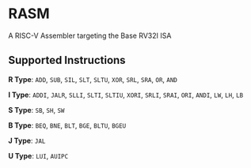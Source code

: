# RASM
A RISC-V Assembler targeting the Base RV32I ISA 

## Supported Instructions

__R Type__: ``ADD``, ```SUB```, ```SIL```, ```SLT```, ```SLTU```, ```XOR```, ```SRL```, ```SRA```, ```OR```, ```AND```

__I Type__: ``ADDI``, ```JALR```, ```SLLI```, ```SLTI```, ```SLTIU```, ```XORI```, ```SRLI```, ```SRAI```, ```ORI```, ```ANDI```, ```LW```, ```LH```, ```LB```

__S Type__: ``SB``, ```SH```, ```SW```

__B Type__: ``BEQ``, ```BNE```, ```BLT```, ```BGE```, ```BLTU```, ```BGEU```

__J Type__: ``JAL``

__U Type__: ``LUI``, ```AUIPC```